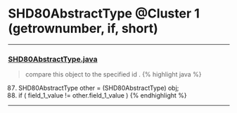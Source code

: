 # SHD80AbstractType @Cluster 1 (getrownumber, if, short)

***

### [SHD80AbstractType.java](https://searchcode.com/codesearch/view/97384319/)
> compare this object to the specified id . 
{% highlight java %}
87. SHD80AbstractType other = (SHD80AbstractType) obj;
88. if ( field_1_value != other.field_1_value )
{% endhighlight %}

***

